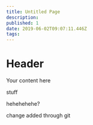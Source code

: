 ```yaml
---
title: Untitled Page
description: 
published: 1
date: 2019-06-02T09:07:11.446Z
tags: 
---
```


# Header

Your content here

stuff

hehehehehe?

change added through git
